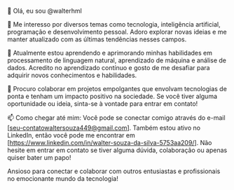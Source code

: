 👋 Olá, eu sou @walterhml

👀 Me interesso por diversos temas como tecnologia, inteligência artificial, programação e desenvolvimento pessoal. Adoro explorar novas ideias e me manter atualizado com as últimas tendências nesses campos.

🌱 Atualmente estou aprendendo e aprimorando minhas habilidades em processamento de linguagem natural, aprendizado de máquina e análise de dados. Acredito no aprendizado contínuo e gosto de me desafiar para adquirir novos conhecimentos e habilidades.

💞️ Procuro colaborar em projetos empolgantes que envolvam tecnologias de ponta e tenham um impacto positivo na sociedade. Se você tiver alguma oportunidade ou ideia, sinta-se à vontade para entrar em contato!

📫 Como chegar até mim: Você pode se conectar comigo através do e-mail [seu-contatowaltersouza449@gmail.com]. Também estou ativo no LinkedIn, então você pode me encontrar em [https://www.linkedin.com/in/walter-souza-da-silva-5753aa209/]. Não hesite em entrar em contato se tiver alguma dúvida, colaboração ou apenas quiser bater um papo!

Ansioso para conectar e colaborar com outros entusiastas e profissionais no emocionante mundo da tecnologia!
